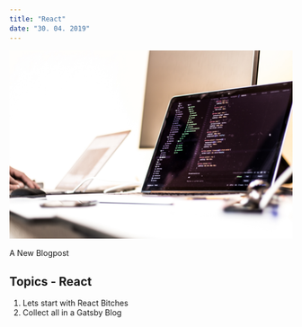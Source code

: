 ```yaml
---
title: "React"
date: "30. 04. 2019"
---
```


![Pic](./pic.jpg)

A New Blogpost

## Topics - React

1. Lets start with React Bitches
2. Collect all in a Gatsby Blog